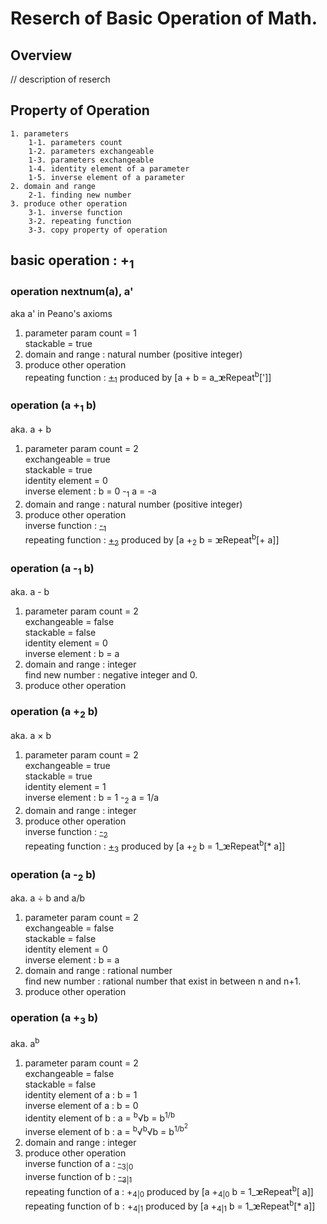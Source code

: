 # Reserch of Basic Operation of Math.

## Overview
// description of reserch

## Property of Operation
    1. parameters
        1-1. parameters count
        1-2. parameters exchangeable
        1-3. parameters exchangeable
        1-4. identity element of a parameter
        1-5. inverse element of a parameter
    2. domain and range
        2-1. finding new number
    3. produce other operation
        3-1. inverse function
        3-2. repeating function
        3-3. copy property of operation

## basic operation : +<sub>1</sub>

### operation nextnum(a), a'
aka a' in Peano's axioms
1. parameter
param count = 1      
stackable = true      
2. domain and range : natural number (positive integer)   
3. produce other operation   
repeating function : [+<sub>1</sub>](#operation-a-1-b) produced by [a + b = a_ꭢRepeat<sup>b</sup>[']]   


### operation (a +<sub>1</sub> b)   
aka. a + b
1. parameter
param count = 2   
exchangeable = true   
stackable = true   
identity element = 0   
inverse element : b = 0 -<sub>1</sub> a = -a   
2. domain and range : natural number (positive integer)
3. produce other operation   
inverse function : [-<sub>1</sub>](#operation-a--1-b)   
repeating function : [+<sub>2</sub>](#operation-a-2-b) produced by [a +<sub>2</sub> b = ꭢRepeat<sup>b</sup>[+ a]]   

### operation (a -<sub>1</sub> b)   
aka. a - b   
1. parameter
param count = 2   
exchangeable = false   
stackable = false   
identity element = 0   
inverse element : b = a   
2. domain and range : integer   
find new number : negative integer and 0.
3. produce other operation   

### operation (a +<sub>2</sub> b)   
aka. a × b
1. parameter
param count = 2   
exchangeable = true   
stackable = true   
identity element = 1   
inverse element : b = 1 -<sub>2</sub> a = 1/a   
2. domain and range : integer
3. produce other operation   
inverse function : [-<sub>2</sub>](#operation-a--2-b)   
repeating function : [+<sub>3</sub>](#operation-a-3-b) produced by [a +<sub>2</sub> b = 1_ꭢRepeat<sup>b</sup>[* a]]   

### operation (a -<sub>2</sub> b)   
aka. a ÷ b and a/b
1. parameter
param count = 2   
exchangeable = false   
stackable = false   
identity element = 0   
inverse element : b = a   
2. domain and range : rational number   
find new number : rational number that exist in between n and n+1.
3. produce other operation   

### operation (a +<sub>3</sub> b)   
aka. a<sup>b</sup>
1. parameter
param count = 2   
exchangeable = false   
stackable = false   
identity element of a : b = 1   
inverse element of a : b = 0   
identity element of b : a = <sup>b</sup>√b = b<sup>1/b</sup>   
inverse element of b : a = <sup>b</sup>√<sup>b</sup>√b = b<sup>1/b<sup>2</sup></sup>   
2. domain and range : integer
3. produce other operation   
inverse function of a : [-<sub>3|0</sub>]()   
inverse function of b : [-<sub>3|1</sub>]()   
repeating function of a : +<sub>4|0</sub> produced by [a +<sub>4|0</sub> b = 1_ꭢRepeat<sup>b</sup>[ a]]   
repeating function of b : +<sub>4|1</sub> produced by [a +<sub>4|1</sub> b = 1_ꭢRepeat<sup>b</sup>[* a]]